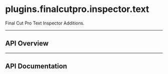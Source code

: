 # plugins.finalcutpro.inspector.text

Final Cut Pro Text Inspector Additions.

---

## API Overview

---

## API Documentation

